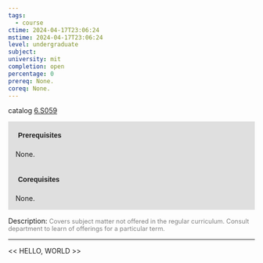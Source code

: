 ```yaml
---
tags:
  - course
ctime: 2024-04-17T23:06:24
mstime: 2024-04-17T23:06:24
level: undergraduate
subject: 
university: mit
completion: open
percentage: 0
prereq: None.
coreq: None.
---
```


catalog [6.S059](http://student.mit.edu/catalog/m6e.html#6.S059)

<span style="display: block; padding: 15px; background-color: rgb(100, 100, 100, 0.2);"><font id="m_prereq3493_0" style="display: block; font-family: Arial, sans-serif; font-weight: bold; padding: 5px">Prerequisites</font><br><span id="prereq3493_0">None.</span></span>
<span style="display: block; padding: 15px; background-color: rgb(100, 100, 100, 0.2);"><font id="m_coreq3493_0" style="display: block; font-family: Arial, sans-serif; font-weight: bold; padding: 5px">Corequisites</font><br><span id="coreq3493_0">None.</span></span>

<font style="">Description:</font>
<font style="color: grey; font-size: 0.8rem;">Covers subject matter not offered in the regular curriculum. Consult department to learn of offerings for a particular term.</font>



---

<< HELLO, WORLD >>

